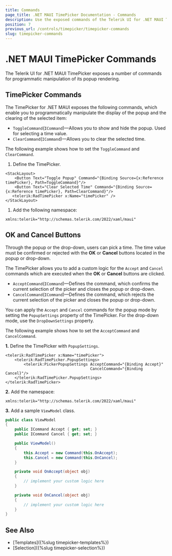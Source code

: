 ```yaml
---
title: Commands
page_title: .NET MAUI TimePicker Documentation - Commands
description: Use the exposed commands of the Telerik UI for .NET MAUI TimePicker to programmatically manipulate the display of its popup.
position: 7
previous_url: /controls/timepicker/timepicker-commands
slug: timepicker-commands
---
```


# .NET MAUI TimePicker Commands

The Telerik UI for .NET MAUI TimePicker exposes a number of commands for programmatic manipulation of its popup rendering.

## TimePicker Commands

The TimePicker for .NET MAUI exposes the following commands, which enable you to programmatically manipulate the display of the popup and the clearing of the selected item:

* `ToggleCommand`(`ICommand`)&mdash;Allows you to show and hide the popup. Used for selecting a time value.
* `ClearCommand`(`ICommand`)&mdash;Allows you to clear the selected time.

The following example shows how to set the `ToggleCommand` and `ClearCommand`.

1. Define the TimePicker.

 ```XAML
<StackLayout>
	 <Button Text="Toggle Popup" Command="{Binding Source={x:Reference timePicker}, Path=ToggleCommand}"/>
     <Button Text="Clear Selected Time" Command="{Binding Source={x:Reference timePicker}, Path=ClearCommand}"/>
	<telerik:RadTimePicker x:Name="timePicker" />
</StackLayout>
 ```

1. Add the following namespace:

 ```XAML
xmlns:telerik="http://schemas.telerik.com/2022/xaml/maui"
 ```

## OK and Cancel Buttons

Through the popup or the drop-down, users can pick a time. The time value must be confirmed or rejected with the **OK** or **Cancel** buttons located in the popup or drop-down.

The TimePicker allows you to add a custom logic for the `Accept` and `Cancel` commands which are executed when the **OK** or **Cancel** buttons are clicked.

* `AcceptCommand`(`ICommand`)&mdash;Defines the command, which confirms the current selection of the picker and closes the popup or drop-down.
* `CancelCommand`(`ICommand`)&mdash;Defines the command, which rejects the current selection of the picker and closes the popup or drop-down.

You can apply the `Accept` and `Cancel` commands for the popup mode by setting the `PopupSettings` property of the TimePicker. For the drop-down mode, use the `DropDownSettings` property.

The following example shows how to set the `AcceptCommand` and `CancelCommand`.

**1.** Define the TimePicker with `PopupSettings`.

```XAML
<telerik:RadTimePicker x:Name="timePicker">
	<telerik:RadTimePicker.PopupSettings>
		<telerik:PickerPopupSettings AcceptCommand="{Binding Accept}"  
									 CancelCommand="{Binding Cancel}"/>
	</telerik:RadTimePicker.PopupSettings>
</telerik:RadTimePicker>
```

**2.** Add the namespace:

```XAML
xmlns:telerik="http://schemas.telerik.com/2022/xaml/maui"
```

**3.** Add a sample `ViewModel` class.

```C#
public class ViewModel
{
    public ICommand Accept { get; set; }
    public ICommand Cancel { get; set; }

    public ViewModel()
    {
        this.Accept = new Command(this.OnAccept);
        this.Cancel = new Command(this.OnCancel);
    }

    private void OnAccept(object obj)
    {
        // implement your custom logic here
    }

    private void OnCancel(object obj)
    {
        // implement your custom logic here
    }
}
```

## See Also

- [Templates]({%slug timepicker-templates%})
- [Selection]({%slug timepicker-selection%})
